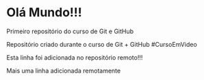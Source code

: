 # Olá Mundo!!!
 Primeiro repositório do curso de Git e GitHub

 Repositório criado durante o curso de Git + GitHub #CursoEmVideo
 
 Esta linha foi adicionada no repositório remoto!!!
 
 Mais uma linha adicionada remotamente
